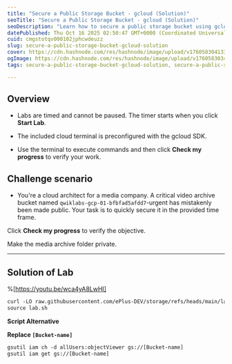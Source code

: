 ```yaml
---
title: "Secure a Public Storage Bucket - gcloud (Solution)"
seoTitle: "Secure a Public Storage Bucket - gcloud (Solution)"
seoDescription: "Learn how to secure a public storage bucket using gcloud commands in this challenge scenario for cloud architects"
datePublished: Thu Oct 16 2025 02:50:47 GMT+0000 (Coordinated Universal Time)
cuid: cmgstotqv000102jphcwdeuzz
slug: secure-a-public-storage-bucket-gcloud-solution
cover: https://cdn.hashnode.com/res/hashnode/image/upload/v1760583041339/3cd3d25f-b4b4-4fb4-ae24-98a9a6b9645a.png
ogImage: https://cdn.hashnode.com/res/hashnode/image/upload/v1760583034579/da60ae3b-2ca5-4d7d-aa17-8eb92b99d1fa.png
tags: secure-a-public-storage-bucket-gcloud-solution, secure-a-public-storage-bucket-gcloud

---
```


## Overview

* Labs are timed and cannot be paused. The timer starts when you click **Start Lab**.
    
* The included cloud terminal is preconfigured with the gcloud SDK.
    
* Use the terminal to execute commands and then click **Check my progress** to verify your work.
    

## Challenge scenario

* You're a cloud architect for a media company. A critical video archive bucket named `qwiklabs-gcp-01-bfbfad5afdd7`\-urgent has mistakenly been made public. Your task is to quickly secure it in the provided time frame.
    

Click **Check my progress** to verify the objective.

Make the media archive folder private.

---

## Solution of Lab

%[https://youtu.be/wca4yA8LwHI]

```apache
curl -LO raw.githubusercontent.com/ePlus-DEV/storage/refs/heads/main/labs/mini%20lab%20:%20Cloud%20Storage%20:%203/lab.sh
source lab.sh
```

**Script Alternative**

**Replace `[Bucket-name]`**

```apache
gsutil iam ch -d allUsers:objectViewer gs://[Bucket-name]
gsutil iam get gs://[Bucket-name]
```